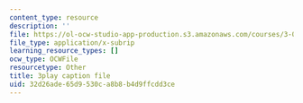 ```yaml
---
content_type: resource
description: ''
file: https://ol-ocw-studio-app-production.s3.amazonaws.com/courses/3-091sc-introduction-to-solid-state-chemistry-fall-2010/32d26ade65d9530ca8b8b4d9ffcdd3ce_iRh3Kpgg0Uc.vtt
file_type: application/x-subrip
learning_resource_types: []
ocw_type: OCWFile
resourcetype: Other
title: 3play caption file
uid: 32d26ade-65d9-530c-a8b8-b4d9ffcdd3ce
---
```

